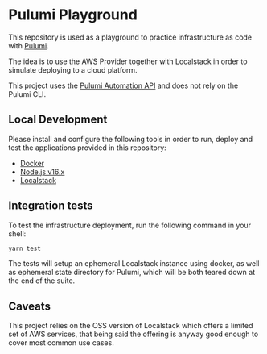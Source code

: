 # Pulumi Playground

This repository is used as a playground to practice infrastructure as code with [Pulumi](https://www.pulumi.com/).

The idea is to use the AWS Provider together with Localstack in order to simulate deploying to a cloud platform.

This project uses the [Pulumi Automation API](https://www.pulumi.com/docs/guides/automation-api/) and does not rely on the Pulumi CLI.

## Local Development

Please install and configure the following tools in order to run, deploy and test the applications provided in this repository:

* [Docker](https://docs.docker.com/get-docker/)
* [Node.js v16.x](https://nodejs.org/en/download/releases/)
* [Localstack](https://docs.localstack.cloud/get-started/#installation)

## Integration tests

To test the infrastructure deployment, run the following command in your shell:

```bash
yarn test
```

The tests will setup an ephemeral Localstack instance using docker, as well as ephemeral state directory for Pulumi, which will be both teared down at the end of the suite.

## Caveats

This project relies on the OSS version of Localstack which offers a limited set of AWS services, that being said the offering is anyway good enough to cover most common use cases.